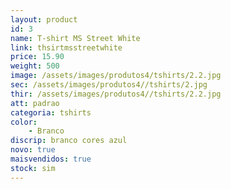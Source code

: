 ```yaml
---
layout: product
id: 3
name: T-shirt MS Street White
link: thsirtmsstreetwhite
price: 15.90
weight: 500
image: /assets/images/produtos4/tshirts/2.2.jpg
sec: /assets/images/produtos4//tshirts/2.jpg
thir: /assets/images/produtos4//tshirts/2.2.jpg
att: padrao
categoria: tshirts
color:
    - Branco
discrip: branco cores azul 
novo: true
maisvendidos: true
stock: sim
---
```

